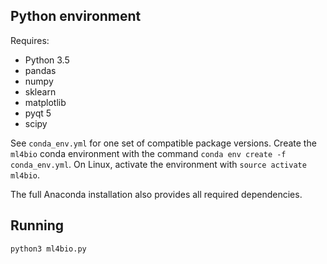 ## Python environment

Requires:
- Python 3.5
- pandas
- numpy
- sklearn
- matplotlib
- pyqt 5
- scipy

See `conda_env.yml` for one set of compatible package versions.
Create the `ml4bio` conda environment with the command `conda env create -f conda_env.yml`.
On Linux, activate the environment with `source activate ml4bio`.

The full Anaconda installation also provides all required dependencies.

## Running

`python3 ml4bio.py`
